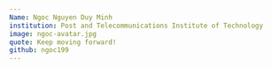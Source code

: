 ```yaml
---
Name: Ngoc Nguyen Duy Minh
institution: Post and Telecommunications Institute of Technology
image: ngoc-avatar.jpg
quote: Keep moving forward!
github: ngoc199
---
```

